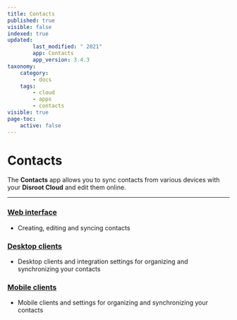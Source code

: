 ```yaml
---
title: Contacts
published: true
visible: false
indexed: true
updated:
        last_modified: " 2021"
        app: Contacts
        app_version: 3.4.3
taxonomy:
    category:
        - docs
    tags:
        - cloud
        - apps
        - contacts
visible: true
page-toc:
    active: false
---
```


# Contacts
The **Contacts** app allows you to sync contacts from various devices with your **Disroot Cloud** and edit them online.

---

### [Web interface](web)
- Creating, editing and syncing contacts

### [Desktop clients](desktop)
- Desktop clients and integration settings for organizing and synchronizing your contacts

### [Mobile clients](/tutorials/cloud/clients/mobile)
- Mobile clients and settings for organizing and synchronizing your contacts
